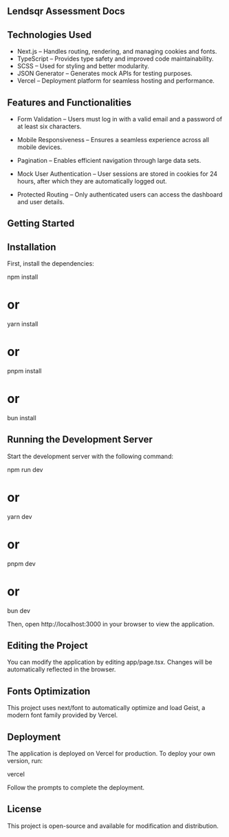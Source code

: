 ## Lendsqr Assessment Docs

## Technologies Used
- Next.js – Handles routing, rendering, and managing cookies and fonts.
- TypeScript – Provides type safety and improved code maintainability.
- SCSS – Used for styling and better modularity.
- JSON Generator – Generates mock APIs for testing purposes.
- Vercel – Deployment platform for seamless hosting and performance.

## Features and Functionalities
- Form Validation – Users must log in with a valid email and a password of at least six characters.

- Mobile Responsiveness – Ensures a seamless experience across all mobile devices.

- Pagination – Enables efficient navigation through large data sets.

- Mock User Authentication – User sessions are stored in cookies for 24 hours, after which they are automatically logged out.

- Protected Routing – Only authenticated users can access the dashboard and user details.

## Getting Started

## Installation

First, install the dependencies:

npm install
# or
yarn install
# or
pnpm install
# or
bun install

## Running the Development Server

Start the development server with the following command:

npm run dev
# or
yarn dev
# or
pnpm dev
# or
bun dev

Then, open http://localhost:3000 in your browser to view the application.

## Editing the Project

You can modify the application by editing app/page.tsx. Changes will be automatically reflected in the browser.

## Fonts Optimization

This project uses next/font to automatically optimize and load Geist, a modern font family provided by Vercel.

## Deployment

The application is deployed on Vercel for production. To deploy your own version, run:

vercel

Follow the prompts to complete the deployment.

## License

This project is open-source and available for modification and distribution.



